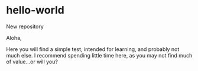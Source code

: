 # hello-world

New repository

Aloha,

Here you will find a simple test, intended for learning, and probably not much else. I recommend spending little time here, as you may not find much of value...or will you?
